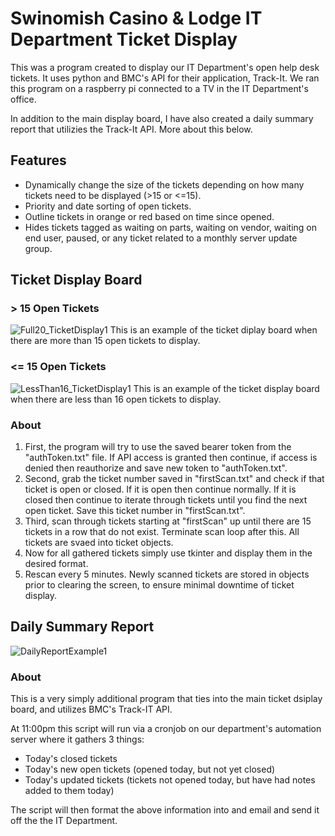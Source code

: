 # Swinomish Casino & Lodge IT Department Ticket Display
This was a program created to display our IT Department's open help desk tickets. It uses python and BMC's API for their application, Track-It.
We ran this program on a raspberry pi connected to a TV in the IT Department's office.

In addition to the main display board, I have also created a daily summary report that utilizies the Track-It API. More about this below.

## Features
- Dynamically change the size of the tickets depending on how many tickets need to be displayed (>15 or <=15).
- Priority and date sorting of open tickets.
- Outline tickets in orange or red based on time since opened.
- Hides tickets tagged as waiting on parts, waiting on vendor, waiting on end user, paused, or any ticket related to a monthly server update group.


## Ticket Display Board

### > 15 Open Tickets
![Full20_TicketDisplay1](https://user-images.githubusercontent.com/55816533/136676440-e7796f44-742f-4a09-b114-e282d81bb50d.jpg)
This is an example of the ticket diplay board when there are more than 15 open tickets to display.

### <= 15 Open Tickets
![LessThan16_TicketDisplay1](https://user-images.githubusercontent.com/55816533/136676443-371f8747-6f92-4ecc-84b3-d3da1ae5b839.jpg)
This is an example of the ticket display board when there are less than 16 open tickets to display.

### About
1. First, the program will try to use the saved bearer token from the "authToken.txt" file. If API access is granted then continue, if access is denied then reauthorize and save new token to "authToken.txt".
2. Second, grab the ticket number saved in "firstScan.txt" and check if that ticket is open or closed. If it is open then continue normally. If it is closed then continue to iterate through tickets until you find the next open ticket. Save this ticket number in "firstScan.txt".
3. Third, scan through tickets starting at "firstScan" up until there are 15 tickets in a row that do not exist. Terminate scan loop after this. All tickets are svaed into ticket objects.
4. Now for all gathered tickets simply use tkinter and display them in the desired format.
5. Rescan every 5 minutes. Newly scanned tickets are stored in objects prior to clearing the screen, to ensure minimal downtime of ticket display.


## Daily Summary Report
![DailyReportExample1](https://user-images.githubusercontent.com/55816533/136676888-deb78002-13c0-4094-960a-a95fdcb6237c.jpg)

### About
This is a very simply additional program that ties into the main ticket dsiplay board, and utilizes BMC's Track-IT API.

At 11:00pm this script will run via a cronjob on our department's automation server where it gathers 3 things:
- Today's closed tickets
- Today's new open tickets (opened today, but not yet closed)
- Today's updated tickets (tickets not opened today, but have had notes added to them today)

The script will then format the above information into and email and send it off the the IT Department.
